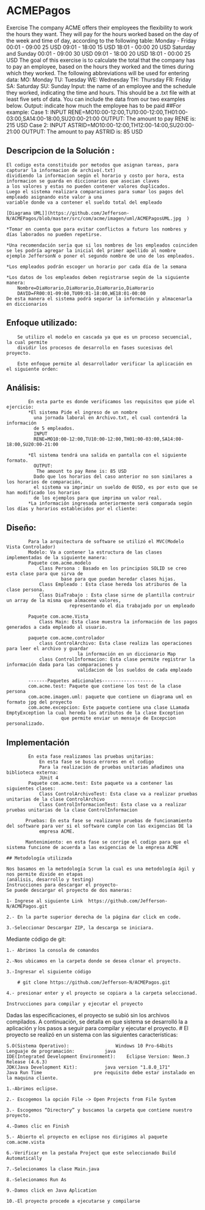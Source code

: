 # ACMEPagos
Exercise
The company ACME offers their employees the flexibility to work the hours they want. They will pay for 
the hours worked based on the day of the week and time of day, according to the following table:
Monday - Friday
00:01 - 09:00 25 USD
09:01 - 18:00 15 USD
18:01 - 00:00 20 USD
Saturday and Sunday
00:01 - 09:00 30 USD
09:01 - 18:00 20 USD
18:01 - 00:00 25 USD
The goal of this exercise is to calculate the total that the company has to pay an employee, based on 
the hours they worked and the times during which they worked. The following abbreviations will be used 
for entering data:
MO: Monday
TU: Tuesday
WE: Wednesday
TH: Thursday
FR: Friday
SA: Saturday
SU: Sunday
Input: the name of an employee and the schedule they worked, indicating the time and hours. This should 
be a .txt file with at least five sets of data. You can include the data from our two examples below.
Output: indicate how much the employee has to be paid
##For example:
Case 1:
INPUT
RENE=MO10:00-12:00,TU10:00-12:00,TH01:00-03:00,SA14:00-18:00,SU20:00-21:00
OUTPUT:
The amount to pay RENE is: 215 USD
Case 2:
INPUT
ASTRID=MO10:00-12:00,TH12:00-14:00,SU20:00-21:00
OUTPUT:
The amount to pay ASTRID is: 85 USD

## Descripcion de la Solución :
	El codigo esta constituido por metodos que asignan tareas, para capturar la informacion de archivo(.txt)
	dividiendo la informacion según el horario y costo por hora, esta informacion se guarda en diccionarios que asocian claves 
	a los valores y estas no pueden contener valores duplicados.
	Luego el sistema realizara comparaciones para sumar los pagos del empleado asignando este valor a una 
	variable donde va a contener el sueldo total del empleado
	
	[Diagrama UML]](https://github.com/Jefferson-N/ACMEPagos/blob/master/src/com/acme/imagen/uml/ACMEPagosUML.jpg  )
	
	*Tomar en cuenta que para evitar conflictos a futuro los nombres y días laborados no pueden repetirse.
	
	*Una recomendación seria que si los nombres de los empleados coinciden se les podría agregar la inicial del primer apellido al nombre
	ejemplo JeffersonN o poner el segundo nombre de uno de los empleados.
	
	*Los empleados podrán escoger un horario por cada día de la semana
	
	*Los datos de los empleados deben registrarse según de la siguiente manera:
		Nombre=DiaHorario,DiaHorario,DiaHorario,DiaHorario
		DAVID=FR00:01-09:00,TU09:01-18:00,WE18:01-00:00
	De esta manera el sistema podrá separar la información y almacenarla en diccionarios

## 	Enfoque utilizado:
		Se utilizo el modelo en cascada ya que es un proceso secuencial, la cual permite
		dividir los procesos de desarrollo en fases sucesivas del proyecto.
		
		Este enfoque permite al desarrollador verificar la aplicación en el siguiente orden:
##   	Análisis: 
			En esta parte es donde verificamos los requisitos que pide el ejercicio:
			*El sistema Pide el ingreso de un nombre 
			  una jornada laboral en Archivo.txt, el cual contendrá la información
			  de 5 empleados.
			  INPUT
			  RENE=MO10:00-12:00,TU10:00-12:00,TH01:00-03:00,SA14:00-18:00,SU20:00-21:00
			
			*El sistema tendrá una salida en pantalla con el siguiente formato.
   			  OUTPUT:
			   The amount to pay Rene is: 85 USD
			  Dado que los horarios del caso anterior no son similares a los horarios de comparación,
			  el sistema va imprimir un sueldo de 0USD, es por esto que se han modificado los horarios
			  de los ejemplos para que imprima un valor real.
			*La información ingresada anteriormente será comparada según los días y horarios establecidos por el cliente:
			
## 	Diseño:
			Para la arquitectura de software se utilizó el MVC(Modelo Vista Controlador)
			Modelo: Va a contener la estructura de las clases implementadas de la siguiente manera:
			Paquete com.acme.modelo
				Class Persona : Basado en los principios SOLID se creo esta clase para que sirva de 
						base para que puedan heredar clases hijas.
				Class Empleado : Esta clase hereda los atriburos de la clase persona.
				Class DiaTrabajo : Esta clase sirne de plantilla contruir un array de la misma que almacene valores,
						   representando el dia trabajado por un empleado
			
			Paquete com.acme.Vista
				Class Main: Esta clase muestra la información de los pagos generados a cada empleado al usuario.
			
			paquete com.acme.controlador
				class ControlArchivo: Esta clase realiza las operaciones para leer el archivo y guardar 
						      la información en un diccionario Map
				class ControlInformacion: Esta clase permite registrar la información dada para las comparaciones y 
							  validacion de los sueldos de cada empleado
			 
			-------Paquetes adicionales-------------------
			com.acme.test: Paquete que contiene los test de la clase persona
			com.acme.imagen.uml: paquete que contiene un diagrama uml en formato jpg del proyecto
			com.acme.excepcion: Este paquete contiene una clase LLamada EmptyException la cual hereda los atributos de la clase Exception
						que permite enviar un mensaje de Excepcion personalizado.
##		   Implementación	
			En esta fase realizamos las pruebas unitarias:
				En esta fase se busca errores en el codigo
				Para la realización de pruebas unitarias añadimos una biblioteca externa:
				JUnit 4
			Paquete com.acme.test: Este paquete va a contener las siguientes clases:
				Class ControlArchivoTest: Esta clase va a realizar pruebas unitarias de la clase ControlArchivo
				Class ControlInformacionTest: Esta clase va a realizar pruebas unitarias de la clase ControlInformacion
		
		   Pruebas: En esta fase se realizaron pruebas de funcionamiento del software para ver si el software cumple con las exigencias DE la	
		 	    empresa ACME.
			
		   Mantenimiento: en esta fase se corrige el codigo para que el sistema funcione de acuerda a las exigencias de la empresa ACME		
	
	## Metodología utilizada 

	Nos basamos en la metodología Scrum la cual es una metodología ágil y nos permite divide en etapas 
	(análisis, desarrollo y testing)
	Instrucciones para descargar el proyecto-
	Se puede descargar el proyecto de dos maneras:

	1- Ingrese al siguiente Link  https://github.com/Jefferson-N/ACMEPagos.git 

	2.- En la parte superior derecha de la página dar click en code.

	3.-Seleccionar Descargar ZIP, la descarga se iniciara.


Mediante código de git:

	1.- Abrimos la consola de comandos 

	2.-Nos ubicamos en la carpeta donde se desea clonar el proyecto.

	3.-Ingresar el siguiente código

		# git clone https://github.com/Jefferson-N/ACMEPagos.git 

	4.- presionar enter y el proyecto se copiara a la carpeta seleccionad.
	
	Instrucciones para compilar y ejecutar el proyecto
 Dadas las especificaciones, el proyecto se subió sin los archivos compilados.
A continuación, se detalla en que sistema se desarrolló la a aplicación y los pasos a seguir para compilar y ejecutar el proyecto. 
	# El proyecto se realizó en un sistema con las siguientes características:
	
	S.O(Sistema Operativo):			        Windows 10 Pro-64bits
	Lenguaje de programación: 			java
	IDE(Integrated Development Environment):	Eclipse Version: Neon.3 Release (4.6.3)
	JDK(Java Development Kit):			java version "1.8.0_171"
	Java Run Time 					pre requisito debe estar instalado en la maquina cliente.
	
	1.-Abrimos eclipse.

	2.- Escogemos la opción File -> Open Projects from File System
	
	3.- Escogemos “Directory” y buscamos la carpeta que contiene nuestro proyecto.

	4.-Damos clic en Finish

	5.- Abierto el proyecto en eclipse nos dirigimos al paquete com.acme.vista
	
	6.-Verificar en la pestaña Project que este seleccionado Build Automatically
	
	7.-Selecionamos la clase Main.java
	
	8.-Selecionamos Run As

	9.-Damos click en Java Aplication

	10.-El proyecto procede a ejecutarse y compilarse
